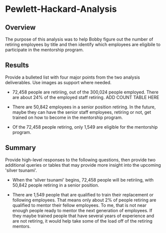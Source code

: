 # Pewlett-Hackard-Analysis

## Overview

The purpose of this analysis was to help Bobby figure out the number of retiring
employees by title and then identify which employees are eligibile to participate in 
the mentorship program. 


## Results 

Provide a bulleted list with four major points from the two analysis deliverables.
Use images as support where needed.

- 72,458 people are retiriing, out of the 300,024 people employed. There are about 24% 
of the employed staff retiring.
ADD COUNT TABLE HERE

- There are 50,842 employees in a senior position retiring. In the future, maybe they 
can have the senior staff employees, retiring or not, get trained on how to become in 
the mentorship program.

- Of the 72,458 people retiring, only 1,549 are eligible for the mentorship program.


## Summary

Provide high-level responses to the following questions, then provide two additional
queries or tables that may provide more insight into the upcoming 'silver tsunami'.

- When the 'silver tsunami' begins, 72,458 people will be retiriing, with 
50,842 people retiring in a senior position.
	
- There are 1,549 people that are qualified to train their replacement or 
following employees. That means only about 2% of people retiring are qualified to
mentor their fellow employees. To me, that is not near enough people ready to
mentor the next generation of employees. If they maybe trained people that have 
several years of experience and are not retiring, it would help take some of the
load off of the retiring mentors.